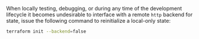 [//]: # ([User-Input])

When locally testing, debugging, or during any time of the development lifecycle
it becomes undesirable to interface with a remote `http` backend for state, issue
the following command to reinitialize a local-only state:

```bash
terraform init --backend=false
```
